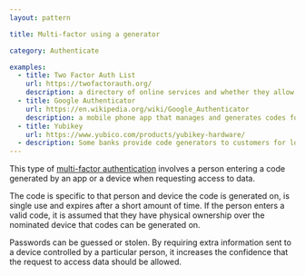 ```yaml
---
layout: pattern

title: Multi-factor using a generator

category: Authenticate

examples:
  - title: Two Factor Auth List
    url: https://twofactorauth.org/
    description: a directory of online services and whether they allow multi-factor authentication
  - title: Google Authenticator
    url: https://en.wikipedia.org/wiki/Google_Authenticator
    description: a mobile phone app that manages and generates codes for digital services
  - title: Yubikey
    url: https://www.yubico.com/products/yubikey-hardware/
  - description: Some banks provide code generators to customers for logging in to online banking
---
```


This type of [multi-factor authentication](https://en.wikipedia.org/wiki/Multi-factor_authentication) involves a person entering a code generated by an app or a device when requesting access to data.

The code is specific to that person and device the code is generated on, is single use and expires after a short amount of time. If the person enters a valid code, it is assumed that they have physical ownership over the nominated device that codes can be generated on.

Passwords can be guessed or stolen. By requiring extra information sent to a device controlled by a particular person, it increases the confidence that the request to access data should be allowed.
